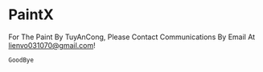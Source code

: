 # PaintX
For The Paint By TuyAnCong, Please Contact Communications By Email At lienvo031070@gmail.com!

`GoodBye`
